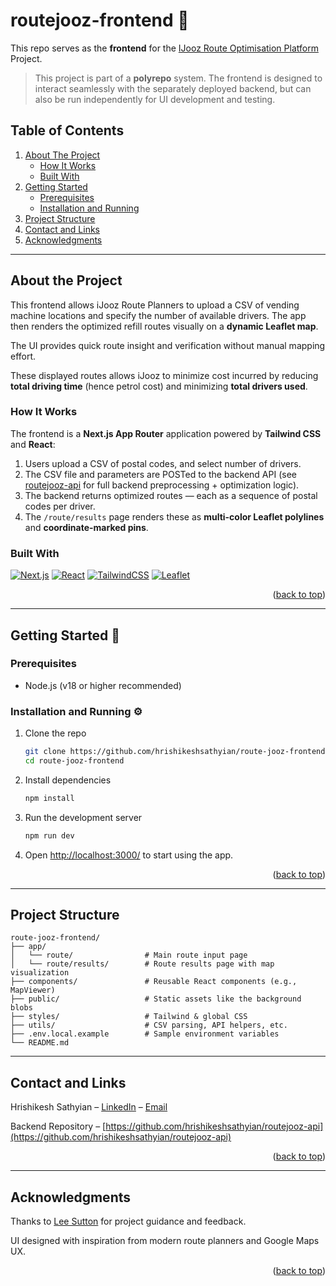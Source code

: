 <a id="readme-top"></a>
# routejooz-frontend 🍊  
This repo serves as the **frontend** for the [IJooz Route Optimisation Platform](https://github.com/hrishikeshsathyian/routejooz-api) Project.

> This project is part of a **polyrepo** system. The frontend is designed to interact seamlessly with the separately deployed backend, but can also be run independently for UI development and testing.

## Table of Contents
<ol>
  <li>
    <a href="#about-the-project">About The Project</a>
    <ul>
      <li><a href="#how-it-works">How It Works</a></li>
      <li><a href="#built-with">Built With</a></li>
    </ul>
  </li>
  <li>
    <a href="#getting-started">Getting Started</a>
    <ul>
      <li><a href="#prerequisites">Prerequisites</a></li>
      <li><a href="#installation-and-running">Installation and Running</a></li>
    </ul>
  </li>
  <li><a href="#project-structure">Project Structure</a></li>
  <li><a href="#contact-and-links">Contact and Links</a></li>
  <li><a href="#acknowledgments">Acknowledgments</a></li>
</ol>

---

## About the Project

This frontend allows iJooz Route Planners to upload a CSV of vending machine locations and specify the number of available drivers. The app then renders the optimized refill routes visually on a **dynamic Leaflet map**. 

The UI provides quick route insight and verification without manual mapping effort.

These displayed routes allows iJooz to minimize cost incurred by reducing **total driving time** (hence petrol cost) and minimizing **total drivers used**.

### How It Works

The frontend is a **Next.js App Router** application powered by **Tailwind CSS** and **React**:

1. Users upload a CSV of postal codes, and select number of drivers.
2. The CSV file and parameters are POSTed to the backend API (see [routejooz-api](https://github.com/hrishikeshsathyian/routejooz-api) for full backend preprocessing + optimization logic).
3. The backend returns optimized routes — each as a sequence of postal codes per driver.
4. The `/route/results` page renders these as **multi-color Leaflet polylines** and **coordinate-marked pins**.

### Built With

[![Next.js](https://img.shields.io/badge/Next.js-black?style=for-the-badge&logo=next.js&logoColor=white)](https://nextjs.org/)  [![React](https://img.shields.io/badge/react-20232a?style=for-the-badge&logo=react&logoColor=61dafb)](https://reactjs.org/)  [![TailwindCSS](https://img.shields.io/badge/tailwindcss-06B6D4?style=for-the-badge&logo=tailwindcss&logoColor=white)](https://tailwindcss.com/)  [![Leaflet](https://img.shields.io/badge/leaflet-199900?style=for-the-badge&logo=leaflet&logoColor=white)](https://leafletjs.com/)

<p align="right">(<a href="#readme-top">back to top</a>)</p>

---

## Getting Started 🧭

### Prerequisites

- Node.js (v18 or higher recommended)


### Installation and Running ⚙️

1. Clone the repo
   ```bash
   git clone https://github.com/hrishikeshsathyian/route-jooz-frontend.git
   cd route-jooz-frontend
   ```

2. Install dependencies
   ```bash
   npm install
   ```
3. Run the development server
   ```bash
   npm run dev
   ```

4. Open [http://localhost:3000/](http://localhost:3000/) to start using the app.

<p align="right">(<a href="#readme-top">back to top</a>)</p>

---

## Project Structure

```
route-jooz-frontend/
├── app/
│   └── route/                # Main route input page
│   └── route/results/        # Route results page with map visualization
├── components/               # Reusable React components (e.g., MapViewer)
├── public/                   # Static assets like the background blobs
├── styles/                   # Tailwind & global CSS
├── utils/                    # CSV parsing, API helpers, etc.
├── .env.local.example        # Sample environment variables
└── README.md
```

---

## Contact and Links

Hrishikesh Sathyian – [LinkedIn](https://www.linkedin.com/in/hrishikesh-sathyian/) – [Email](mailto:hrishikeshsathyian2002@gmail.com)

Backend Repository – [https://github.com/hrishikeshsathyian/routejooz-api](https://github.com/hrishikeshsathyian/routejooz-api)

<p align="right">(<a href="#readme-top">back to top</a>)</p>

---

## Acknowledgments

Thanks to [Lee Sutton](https://github.com/2403338leesutton) for project guidance and feedback.

UI designed with inspiration from modern route planners and Google Maps UX.

<p align="right">(<a href="#readme-top">back to top</a>)</p>
